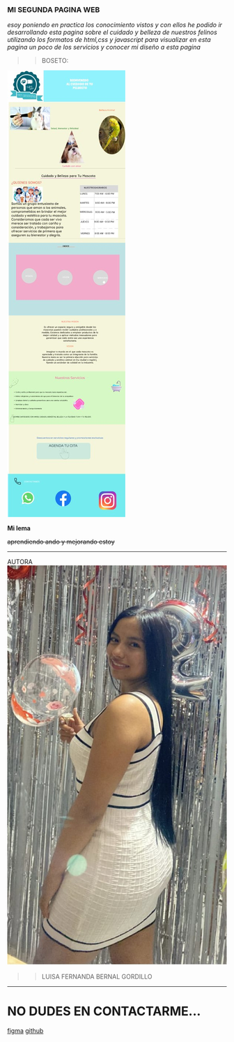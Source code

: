 ### **MI SEGUNDA PAGINA WEB**
_esoy poniendo en practica los conocimiento vistos y con ellos he podido ir desarrollando esta pagina sobre el cuidado y belleza de nuestros felinos utilizando los formatos de html,css y javascript para visualizar en esta pagina un poco de los servicios y conocer mi diseño a esta pagina_

>>BOSETO:
<img src="./assets/figma.jpg" alt="boseto pagina web"/>

__Mi lema__

~~aprendiendo ando y mejorando estoy~~
____________________________________________________
AUTORA
<img src="./assets/autora.jpg" alt="autoria luisa fer"/>
>>LUISA FERNANDA BERNAL GORDILLO
-------------------------------------------
# NO DUDES EN CONTACTARME...
[figma](https://figma.com/@luisafernanda4)
[github](https://github.com/lufernanda-05)
